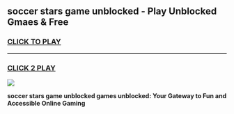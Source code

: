 
## soccer stars game unblocked - Play Unblocked Gmaes & Free
<h3>
<a href="https://premium.freeplayer.one?title=soccer_stars_game_unblocked&ref=20F">CLICK TO PLAY</a></h3>
<hr>

<h3>
<a href="https://premium.freeplayer.one?title=soccer_stars_game_unblocked&ref=20F">CLICK 2 PLAY</a>
  
</h3>

<a href="https://premium.freeplayer.one?title=soccer_stars_game_unblocked&ref=20F/"><img src="https://clearcache.store/games.png"></a>


**soccer stars game unblocked games unblocked: Your Gateway to Fun and Accessible Online Gaming**
